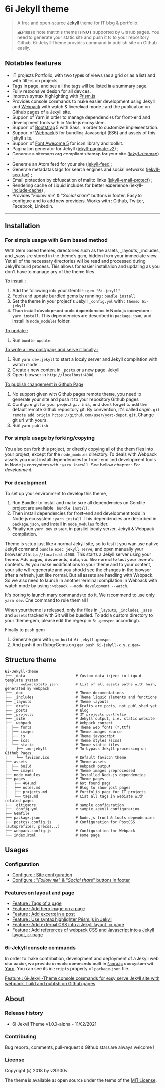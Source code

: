 # 6i Jekyll theme 

> A free and open-source [Jekyll](https://jekyllrb.com/) theme for IT blog & portfolio.
>  
> ⚠️Please note that this theme is **NOT** supported by GitHub pages. You need to generate your static site and push it to to your repository Github. 6i-Jekyll-Theme provides command to publish site on Github easily.

## Notables features

- IT projects Portfolio, with two types of views (as a grid or as a list) and with filters on projects.
- Tags in page, and see all the tags will be listed in a summary page.
- Fully responsive design for all devices.
- Improve syntax highlighting with [Prism.js](https://prismjs.com/)     
- Provides console commands to make easier development using Jekyll and [Webpack](https://webpack.js.org/) with watch & livereload mode ; and the publication on Github pages of a Jekyll site.
- Support of Yarn in order to manage dependencies for front-end and development tools with in Node.js ecosystem.
- Support of [Bootstrap](https://getbootstrap.com/docs/5.0/getting-started/introduction/) 5 with Sass, in order to customize implementation.
- Support of [Webpack](https://webpack.js.org/) 5 for bundling Javascript (ES6) and assets of this jekyll site.
- Support of [Font Awesome 5](https://fontawesome.com/) for icon library and toolkit.
- Pagination generator for Jekyll ([jekyll-paginate-v2](https://github.com/sverrirs/jekyll-paginate-v2)) ;
- Generate a sitemaps.org compliant sitemap for your site ([jekyll-sitemap](https://github.com/jekyll/jekyll-sitemap)) ;
- Generate an Atom feed for your site ([jekyll-feed](https://github.com/jekyll/jekyll-feed));
- Generate metadatas tags for search engines and social networks ([jekyll-seo-tag](https://github.com/jekyll/jekyll-seo-tag)) ;
- Email protection by obfuscation of mailto links ([jekyll-email-protect](https://github.com/vwochnik/jekyll-email-protect)) ;
- Rendering cache of Liquid includes for better experience ([jekyll-include-cache](https://github.com/benbalter/jekyll-include-cache)) ;
- Provides "*Follow me*" & "*Social share*" buttons in footer. Easy to configure and to add new providers. Works with : Github, Twitter, Facebook, Linkedin.
  

---

## Installation

### For simple usage with Gem based method

With Gem based themes, directories such as the assets, _layouts, _includes, and _sass are stored in the theme’s gem, hidden from your immediate view. Yet all of the necessary directories will be read and processed during Jekyll’s build process. This allows for easier installation and updating as you don't have to manage any of the theme files. 

<u>To install :</u>

1. Add the following into your Gemfile : `gem "6i-jekyll"`
2. Fetch and update bundled gems by running : `bundle install`
3. Set the theme in your project's Jekyll `_config.yml` with : `theme: 6i-jekyll`
4. Then install development tools dependencies in Node.js ecosystem : `yarn install`. This dependencies are described in `package.json`, and install in `node_modules` folder.
   
<u>To update :</u>

1. Run `bundle update`.

<u>To write a new post/page and serve it locally :</u>

1. Run `yarn dev:jekyll` to start a localy server and Jekyll compilation with watch mode.
2. Create a new content in `_posts` or a new page. Jekyll
3. Open browser in `http://localhost:4000`.

<u>To publish changement in Github Page</u>

1. No support given with Github pages remote theme, you need to generate your site and push it to your repository Github pages.
2. Configure git for your project `git init`, and don't forget to add the default remote Github repository git. By convention, it's called *origin*. `git remote add origin https://github.com/user/yout-depot.git`. Change git url with yours.
2. Run `yarn publish`

### For simple usage by forking/copying

You also can fork this project, or directly copying all of the them files into your project, except for the `node_modules` directory. To deals with Webpack assets you must install dependencies for front-end and development tools in Node.js ecosystem with : `yarn install`. See bellow chapter : *For development*.

### For development

To set up your environment to develop this theme, 

1. Run Bundler to install and make sure all dependencies un Gemfile project are available : `bundle install`.
2. Then install dependencies for front-end and development tools in Node.js ecosystem : `yarn install`. This dependencies are described in `package.json`, and install in `node_modules` folder.
3. Finally run `yarn dev` to start in parallel localy server, Jekyll & Webpack compilation.

Theme is setup just like a normal Jekyll site, so to test it you wan use native Jekyll command `bundle exec jekyll serve`, and open manually your browser at `http://localhost:4000`. This starts a Jekyll server using your theme. Add pages, documents, data, etc. like normal to test your theme's contents. As you make modifications to your theme and to your content, your site will regenerate and you should see the changes in the browser after a refresh, just like normal. But all assets are handling with Webpack. So we also need to launch in another terminal compilation in Webpack with watch mode by using : `webpack --mode development --watch`.

It's boring to launch many commands to do it. We recommend to use only `yarn dev`. One command to rule them all ! 

When your theme is released, only the files in `_layouts`, `_includes`, `_sass` and `assets` tracked with Git will be bundled. To add a custom directory to your theme-gem, please edit the regexp in `6i.gemspec` accordingly.

Finally to push gem

1. Generate gem with `gem build 6i-jekyll.gemspec`
2. And push it on RubgyGems.org `gem push 6i-jekyll-x.y.z.gem=`

## Structure theme

```
6i-Jekyll-theme
├── _data                       # Custom data inject in Liquid template system
|  └── webpackstats.json        # List of all assets paths with hash, generated by webpack
├── _doc                        # Theme documentations
├── _includes                   # Theme liquid elements and functions 
├── _layouts                    # Theme layouts
├── _drafts                     # Drafts are posts, not published yet
├── _posts                      # Blog
├── _projects	                # IT projects portfolio
├── _site                       # Jekyll output, i.e. static website
├── _webpack                    # Webpack content 
|  ├── fonts                    # Theme web fonts (*.ttf)
|  ├── images                   # Theme images source
|  ├── js                       # Theme javascript
|  ├── scss                     # Theme styles (scss)
|  └── static                   # Theme static files
|    ├── .no-jekyll             # To bypass Jekyll processing on Github Pages
|    └── favicon.ico            # Default favicon theme
├── assets                      # Theme assets
|  ├── build	                # Webpack output 
|  └── images                   # Theme images preprocessed
├── node_modules                # Installed Node.js dependencies
├── pages                       # Theme pages
|   ├── 404.md                  # Not found page
|   ├── notes.md                # Blog to show post pages
|   ├── projects.md             # Portfolio page for IT projects
|   └── tags.md                 # List all tags in webiste with related pages
├── .gitignore                  # sample configuration
├── _config.yml                 # Sample Jekyll configuration
├── Gemfile
├── package.json                # Node.js front & tools dependencies
├── postcss.config.js           # Configuration for PostCSS (autoprefixer, precss...)
├── webpack.config.js           # Configuration for Webpack
└── index.html                  # Home page
```

## Usages

### Configuration

- [Configure : Site configuration]()
- [Configure : "*Follow me*" & "*Social share*" buttons in footer](_doc/configure-footer-social.md)

### Features on layout and page

- [Feature : Tags of a page](_doc/feature-tags-page.md)
- [Feature : Add hero image on a page](_doc/feature-hero-image.md)
- [Feature : Add excerpt in a post](_doc/feature-excerpt-page.md)
- [Feature : Use syntax highlighter Prism.js in Jekyll](_doc/feature-syntax-highlighter-prism.js.md)
- [Feature : Add external CSS into a Jekyll layout, or page](_doc/feature-external-css.md)
- [Feature : Add references of webpack CSS and Javascript into a Jekyll layout, or page](_doc/feature-webpack-layout-page.md)

### 6i-Jekyll console commands
In order to make contribution, development and deployment of a Jekyll web site easier, we provide console commands built in [Node.js](https://nodejs.org/en/) ecosystem wit [Yarn](https://classic.yarnpkg.com/en/). You can see its in `scripts` property of  `package.json` file.

[Feature : 6i-Jekyll-Theme console commands for easy serve Jekyll site with webpack, build and publish on Github pages](_doc/feature-6i-jekyll-console-commands.md)


## About

### Release history

- 6i Jekyll Theme v1.0.0-alpha - 11/02/2021

### Contributing

Bug reports, comments, pull-request & Github stars are always welcome !

### License

Copyright (c) 2018 by v20100v. 

The theme is available as open source under the terms of the [MIT License](https://opensource.org/licenses/MIT).


